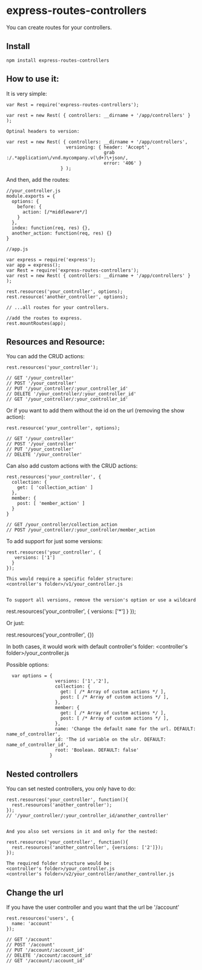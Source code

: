 express-routes-controllers
==========================

You can create routes for your controllers.

## Install

```
npm install express-routes-controllers
```

## How to use it:

It is very simple:

```
var Rest = require('express-routes-controllers');

var rest = new Rest( { controllers: __dirname + '/app/controllers' } );

Optinal headers to version:

var rest = new Rest( { controllers: __dirname + '/app/controllers',
                      versioning: { header: 'Accept',
                                    grab :/.*application\/vnd.mycompany.v(\d+)\+json/,
                                    error: '406' }
                    } );

```

And then, add the routes:

```
//your_controller.js
module.exports = {
  options: {
    before: {
      action: [/*middleware*/]
    }
  },
  index: function(req, res) {},
  another_action: function(req, res) {}
}

//app.js

var express = require('express');
var app = express();
var Rest = require('express-routes-controllers');
var rest = new Rest( { controllers: __dirname + '/app/controllers' } );

rest.resources('your_controller', options);
rest.resource('another_controller', options);

// ...all routes for your controllers.

//add the routes to express.
rest.mountRoutes(app);

```

## Resources and Resource:

You can add the CRUD actions:

```
rest.resources('your_controller');

// GET '/your_controller'
// POST '/your_controller'
// PUT '/your_controller/:your_controller_id'
// DELETE '/your_controller/:your_controller_id'
// GET '/your_controller/:your_controller_id'
```

Or if you want to add them without the id on the url (removing the show action):

```
rest.resource('your_controller', options);

// GET '/your_controller'
// POST '/your_controller'
// PUT '/your_controller'
// DELETE '/your_controller'
```

Can also add custom actions with the CRUD actions:

```
rest.resources('your_controller', {
  collection: {
    get: [ 'collection_action' ]
  },
  member: {
    post: [ 'member_action' ]
  }
}

// GET /your_controller/collection_action
// POST /your_controller/:your_controller/member_action
```

To add support for just some versions:

```
rest.resources('your_controller', {
   versions: ['1']
  }
});

This would require a specific folder structure:
<controller's folder>/v1/your_controller.js


To support all versions, remove the version's option or use a wildcard

```
rest.resources('your_controller', {
   versions: ['*']
  }
});

Or just:

rest.resources('your_controller', {})

In both cases, it would work with default controller's folder:
<controller's folder>/your_controller.js


Possible options:

```
  var options = {
                  versions: ['1','2'],
                  collection: {
                    get: [ /* Array of custom actions */ ],
                    post: [ /* Array of custom actions */ ],
                  },
                  member: {
                    get: [ /* Array of custom actions */ ],
                    post: [ /* Array of custom actions */ ],
                  },
                  name: 'Change the default name for the url. DEFAULT: name_of_controller',
                  id: 'The id variable on the ulr. DEFAULT: name_of_controller_id',
                  root: 'Boolean. DEFAULT: false'
                }
```

## Nested controllers

You can set nested controllers, you only have to do:

```
rest.resources('your_controller', function(){
  rest.resources('another_controller');
});
// '/your_controller/:your_controller_id/another_controller'


And you also set versions in it and only for the nested:

rest.resources('your_controller', function(){
  rest.resources('another_controller', {versions: ['2']});
});

The required folder structure would be:
<controller's folder>/your_controller.js
<controller's folder>/v2/your_controller/another_controller.js

```

## Change the url

If you have the user controller and you want that the url be '/account'

```
rest.resources('users', {
  name: 'account'
});

// GET '/account'
// POST '/account'
// PUT '/account/:account_id'
// DELETE '/account/:account_id'
// GET '/account/:account_id'
```
